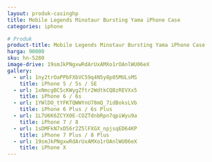 ```yaml
---
layout: produk-casinghp
title: Mobile Legends Minotaur Bursting Yama iPhone Case
categories: iphone

# Produk
product-title: Mobile Legends Minotaur Bursting Yama iPhone Case
harga: 90000
sku: hn-5280
image-drive: 19smJkPNgxwRdArUxAMXo1rOAnlWU06eX
gallery:
  - url: 1ny2trOaPPbFXbVC59q4N5y8p05MULsMS
    title: iPhone 5 / 5s / SE
  - url: 1xNmcgBC5cKWygZftr2WdtkCQBzREVXx5
    title: iPhone 6 / 6s
  - url: 1YWlDO_tYFKTQWWYnU78mQ_7idBoksLVb
    title: iPhone 6 Plus / 6s Plus
  - url: 1L7U6K6ZCYX0E-COZTdnbRpn7qpiWyu9a
    title: iPhone 7 / 8
  - url: 1sDMFkN7xD56r2Z5lFXGX_npjsqED64KP
    title: iPhone 7 Plus / 8 Plus
  - url: 19smJkPNgxwRdArUxAMXo1rOAnlWU06eX
    title: iPhone X
---
```

